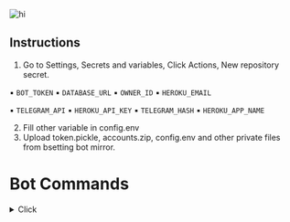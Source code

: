 ![hi](https://telegra.ph/file/e95af9d6674f27e16b306.jpg)

Instructions 
---------------------
1. Go to Settings, Secrets and variables, Click Actions, New repository secret.

▪️ `BOT_TOKEN`          ▪️ `DATABASE_URL` 
▪️ `OWNER_ID`           ▪️ `HEROKU_EMAIL` 

▪️ `TELEGRAM_API`       ▪️ `HEROKU_API_KEY` 
▪️ `TELEGRAM_HASH`      ▪️ `HEROKU_APP_NAME`



2. Fill other variable in config.env
3. Upload token.pickle, accounts.zip, config.env and other private files from bsetting bot mirror.

# Bot Commands
<details>
<summary>Click</summary>

```
mirror - Mirror
zipmirror - Mirror and upload as zip
unzipmirror - Mirror and extract files
qbmirror - Mirror torrent using qBittorrent
qbzipmirror - Mirror torrent and upload as zip using qb
qbunzipmirror - Mirror torrent and extract files using qb
leech - Leech
zipleech - Leech and upload as zip
unzipleech - Leech and extract files
qbleech - Leech torrent using qBittorrent
qbzipleech - Leech torrent and upload as zip using qb
qbunzipleech - Leech torrent and extract using qb
clone - Copy file/folder to Drive
count - Count file/folder of Drive
ytdl - Mirror yt-dlp supported link
ytdlzip - Mirror yt-dlp supported link as zip
ytdlleech - Leech through yt-dlp supported link
ytdlzipleech - Leech yt-dlp support link as zip
usetting - Users settings
bsetting - Bot Settings
status - Get Mirror Status message
rsslist - List all subscribed rss feed info
rssget - Get specific No. of links from specific rss feed
rsssub - Subscribe new rss feed
rssunsub - Unsubscribe rss feed by title
rssset - Rss Settings
list - Search files in Drive
search - Search for torrents with API
cancel - Cancel a task
cancelall - Cancel all tasks
del - Delete file/folder from Drive
log - Get the Bot Log
imdb - search Movie/Tv show
anime - search Anime
speedtest - Get server speedtest
mediainfo - Get information of media files
hash - Get Hash of telegram files
wayback - Internet archive 
shell - Run commands in Shell
restart - Restart the Bot
stats - Bot Usage Stats
usage - Heroku app usage
ping - Ping the Bot
help - All cmds with description
sleep - Sleep the bot

